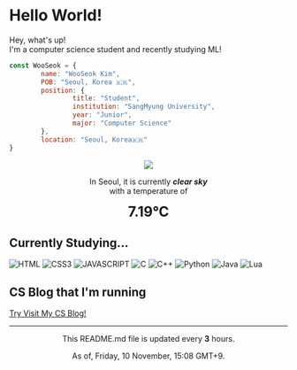 <h1>Hello World!</h1>

<p>Hey, what's up! </br>
I'm a computer science student and recently studying ML!</p>

```javascript
const WooSeok = {
        name: "WooSeok Kim",
        POB: "Seoul, Korea 🇰🇷",
        position: {
                title: "Student",
                institution: "SangMyung University",
                year: "Junior",
                major: "Computer Science"
        },
        location: "Seoul, Korea🇰🇷"
}
```

<p align="center">
    <img src="http://openweathermap.org/img/wn/01d@2x.png"/>
    <p align="center">In Seoul, it is currently <b><i>clear sky</i></b><br>
    with a temperature of</p>
    <div align="center" style="font-size: 25px"><b>7.19°C</b></div>
</p>

<h2>Currently Studying...</h2>

![HTML](https://img.shields.io/badge/-HTML5-FF5733?style=for-the-badge&logo=html5&logoColor=ffffff)
![CSS3](https://img.shields.io/badge/-CSS3-307AC6?style=for-the-badge&logo=css3)
![JAVASCRIPT](https://img.shields.io/badge/-JavaScript-F7DF1E?style=for-the-badge&logo=javascript&logoColor=000000&labelColor=F7DF1E&color=F7DF1E)
![C](https://img.shields.io/badge/-C-A8B9CC?style=for-the-badge&logo=c&logoColor=000000)
![C++](https://img.shields.io/badge/-c++-00599C?style=for-the-badge&logo=c%2B%2B)
![Python](https://img.shields.io/badge/-Python-3776AB?style=for-the-badge&logo=python&logoColor=ffffff)
![Java](https://img.shields.io/badge/-Java-CC333C?style=for-the-badge&logo=java)
![Lua](https://img.shields.io/badge/-Lua-070078?style=for-the-badge&logo=lua)

<h2>CS Blog that I'm running</h2>

[Try Visit My CS Blog!](https://3seoksw.github.io)

---
<p align="center">This README.md file is updated every <b>3</b> hours.</p>
<p align="center">As of, Friday, 10 November, 15:08 GMT+9.</p>
